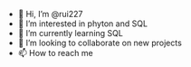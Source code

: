 - 👋 Hi, I’m @rui227
- 👀 I’m interested in phyton and SQL
- 🌱 I’m currently learning SQL
- 💞️ I’m looking to collaborate on new projects 
- 📫 How to reach me 

<!---
rui227/rui227 is a ✨ special ✨ repository because its `README.md` (this file) appears on your GitHub profile.
You can click the Preview link to take a look at your changes.
--->
